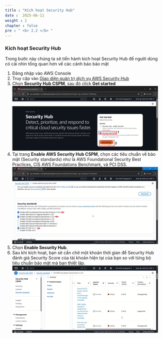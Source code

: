 ```yaml
---
title : "Kích hoạt Security Hub"
date :  2025-06-11
weight : 2 
chapter : false
pre : " <b> 2.2 </b> "
---
```


### Kích hoạt Security Hub

Trong bước này chúng ta sẽ tiến hành kích hoạt Security Hub để người dùng có cái nhìn tổng quan hơn về các cảnh báo bảo mật

1. Đăng nhập vào AWS Console
2. Truy cập vào [Giao diện quản trị dịch vụ AWS Security Hub](https://ap-southeast-1.console.aws.amazon.com/securityhub/home?region=ap-southeast-1#/landing)
3. Chọn **Security Hub CSPM**, sau đó click **Get started**
![SecurityHubConsole](/images/2.prerequisite/2.2/1.png)
4. Tại trang **Enable AWS Security Hub CSPM**, chọn các tiêu chuẩn về bảo mật (Security standards) như là AWS Foundational Security Best Practices, CIS AWS Foundations Benchmark, và PCI DSS.
![SecurityHubConsole](/images/2.prerequisite/2.2/2.png)
5. Chọn **Enable Security Hub**.
6. Sau khi kích hoạt, bạn sẽ cần chờ một khoản thời gian để Security Hub đánh giá Security Score của tài khoản hiện tại của bạn so với từng bộ tiêu chuẩn bảo mật mà bạn thiết lập.
![SecurityHubConsole](/images/2.prerequisite/2.2/4.png)


